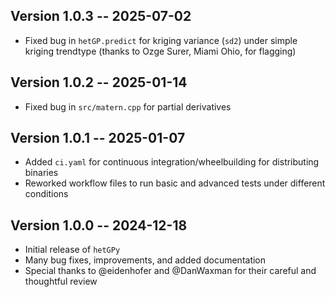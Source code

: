
## Version 1.0.3 -- 2025-07-02
*   Fixed bug in `hetGP.predict` for kriging variance (`sd2`) under simple kriging trendtype (thanks to Ozge Surer, Miami Ohio, for flagging)

## Version 1.0.2 -- 2025-01-14
*   Fixed bug in `src/matern.cpp` for partial derivatives

## Version 1.0.1 -- 2025-01-07

*   Added `ci.yaml` for continuous integration/wheelbuilding for distributing binaries
*   Reworked workflow files to run basic and advanced tests under different conditions

## Version 1.0.0 -- 2024-12-18

*   Initial release of `hetGPy`
*   Many bug fixes, improvements, and added documentation
*   Special thanks to @eidenhofer and @DanWaxman for their careful and thoughtful review